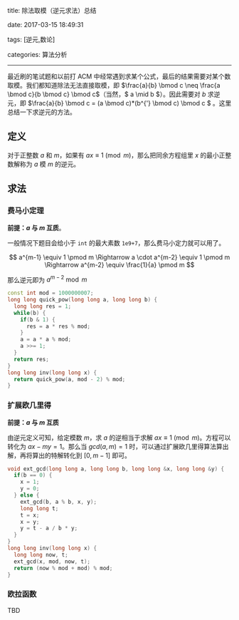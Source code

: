 title: 除法取模（逆元求法）总结

date: 2017-03-15 18:49:31

tags: [逆元,数论]

categories: 算法分析

---

最近刷的笔试题和以前打 ACM 中经常遇到求某个公式，最后的结果需要对某个数取模。我们都知道除法无法直接取模，即  $\frac{a}{b} \bmod c \neq \frac{a \bmod c}{b \bmod c} \bmod c$（当然，$ a \mid b $）。因此需要对 $b$ 求逆元，即 $\frac{a}{b} \bmod c = (a \bmod c)*(b^{'} \bmod c) \bmod c $ 。这里总结一下求逆元的方法。

<!--more-->

## 定义

对于正整数 $a$ 和 $m$，如果有 $ax \equiv 1 \pmod m$，那么把同余方程组里 $x$ 的最小正整数解称为 $a$ 模 $m$ 的逆元。

## 求法

### 费马小定理

**前提：$a$ 与 $m$ 互质**。

一般情况下题目会给小于 `int` 的最大素数 `1e9+7`，那么费马小定力就可以用了。

$$ a^{m-1} \equiv 1 \pmod m \Rightarrow a \cdot a^{m-2} \equiv 1 \pmod m \Rightarrow a^{m-2} \equiv \frac{1}{a} \pmod m $$

那么逆元即为 $a^{m-2} \bmod m$

```cpp
const int mod = 1000000007;
long long quick_pow(long long a, long long b) {
  long long res = 1;
  while(b) {
    if(b & 1) {
      res = a * res % mod;
    }
    a = a * a % mod;
    a >>= 1;
  }
  return res;
}
long long inv(long long x) {
  return quick_pow(a, mod - 2) % mod;
}
```

### 扩展欧几里得

**前提：$a$ 与 $m$ 互质**

由逆元定义可知，给定模数 $m$，求 $a$ 的逆相当于求解 $ax \equiv 1 \pmod m$。方程可以转化为 $ax-my=1$。那么当 $gcd(a, m) = 1$ 时，可以通过扩展欧几里得算法算出解，再将算出的特解转化到 $[0,m−1]$ 即可。

```cpp
void ext_gcd(long long a, long long b, long long &x, long long &y) {
  if(b == 0) {
    x = 1;
    y = 0;
  } else {
    ext_gcd(b, a % b, x, y);
    long long t;
    t = x;
    x = y;
    y = t - a / b * y;
  }
}
long long inv(long long x) {
  long long now, t;
  ext_gcd(x, mod, now, t);
  return (now % mod + mod) % mod;
}
```

### 欧拉函数

TBD